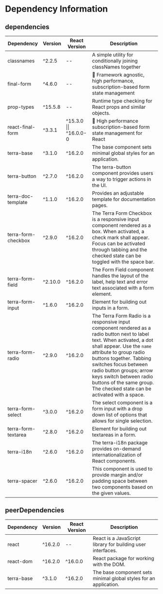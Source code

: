 # Dependency Information

## dependencies
| Dependency | Version | React Version | Description |
|-|-|-|-|
| classnames | ^2.2.5 | -- | A simple utility for conditionally joining classNames together |
| final-form | ^4.6.0 | -- | 🏁 Framework agnostic, high performance, subscription-based form state management |
| prop-types | ^15.5.8 | -- | Runtime type checking for React props and similar objects. |
| react-final-form | ^3.3.1 | ^15.3.0 \|\| ^16.0.0-0 | 🏁 High performance subscription-based form state management for React |
| terra-base | ^3.1.0 | ^16.2.0 | The base component sets minimal global styles for an application. |
| terra-button | ^2.7.0 | ^16.2.0 | The terra-button component provides users a way to trigger actions in the UI. |
| terra-doc-template | ^1.1.0 | ^16.2.0 | Provides an adjustable template for documentation pages. |
| terra-form-checkbox | ^2.9.0 | ^16.2.0 | The Terra Form Checkbox is a responsive input component rendered as a box. When activated, a check mark shall appear. Focus can be activated through tabbing and the checked state can be toggled with the space bar. |
| terra-form-field | ^2.10.0 | ^16.2.0 | The Form Field component handles the layout of the label, help text and error text associated with a form element. |
| terra-form-input | ^1.6.0 | ^16.2.0 | Element for building out inputs in a form. |
| terra-form-radio | ^2.9.0 | ^16.2.0 | The Terra Form Radio is a responsive input component rendered as a radio button next to label text. When activated, a dot shall appear. Use the `name` attribute to group radio buttons together. Tabbing switches focus between radio button groups; arrow keys switch between radio buttons of the same group. The checked state can be activated with a space. |
| terra-form-select | ^3.0.0 | ^16.2.0 | The select component is a form input with a drop down list of options that allows for single selection. |
| terra-form-textarea | ^2.8.0 | ^16.2.0 | Element for building out textareas in a form. |
| terra-i18n | ^2.6.0 | ^16.2.0 | The terra-i18n package provides on-demand internationalization of React components. |
| terra-spacer | ^2.6.0 | ^16.2.0 | This component is used to provide margin and/or padding space between two components based on the given values. |

## peerDependencies
| Dependency | Version | React Version | Description |
|-|-|-|-|
| react | ^16.2.0 | -- | React is a JavaScript library for building user interfaces. |
| react-dom | ^16.2.0 | ^16.0.0 | React package for working with the DOM. |
| terra-base | ^3.1.0 | ^16.2.0 | The base component sets minimal global styles for an application. |
